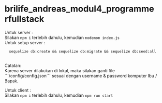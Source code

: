 # brilife_andreas_modul4_programmerfullstack

Untuk server : <br />
Silakan ``` npm i ``` terlebih dahulu, kemudian ``` nodemon index.js ```
<br />
Untuk setup server : 
```
  sequelize db:create && sequelize db:migrate && sequelize db:seed:all
```
<br />
Catatan: <br />
Karena server dilakukan di lokal, maka silakan ganti file ```/config/config.json``` sesuai dengan username & password komputer Ibu / Bapak. <br />

Untuk client : <br />
Silakan ``` npm i ``` terlebih dahulu, kemudian ``` npm run start ``` <br />
